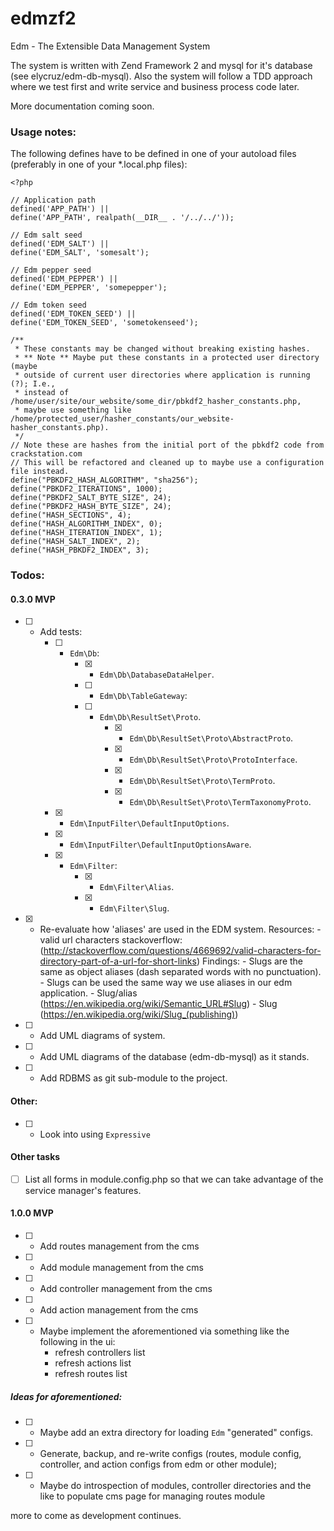 edmzf2
===========================================
Edm - The Extensible Data Management System

The system is written with Zend Framework 2 and mysql for it's database (see elycruz/edm-db-mysql).
Also the system will follow a TDD approach where we test first and write service and business process code later.

More documentation coming soon.

### Usage notes:

The following defines have to be defined in one of your autoload files
(preferably in one of your *.local.php files):

```
<?php

// Application path
defined('APP_PATH') ||
define('APP_PATH', realpath(__DIR__ . '/../../'));

// Edm salt seed
defined('EDM_SALT') ||
define('EDM_SALT', 'somesalt');

// Edm pepper seed
defined('EDM_PEPPER') ||
define('EDM_PEPPER', 'somepepper');

// Edm token seed
defined('EDM_TOKEN_SEED') ||
define('EDM_TOKEN_SEED', 'sometokenseed');

/**
 * These constants may be changed without breaking existing hashes.
 * ** Note ** Maybe put these constants in a protected user directory (maybe
 * outside of current user directories where application is running (?); I.e.,
 * instead of /home/user/site/our_website/some_dir/pbkdf2_hasher_constants.php,
 * maybe use something like /home/protected_user/hasher_constants/our_website-hasher_constants.php).
 */
// Note these are hashes from the initial port of the pbkdf2 code from crackstation.com
// This will be refactored and cleaned up to maybe use a configuration file instead.
define("PBKDF2_HASH_ALGORITHM", "sha256");
define("PBKDF2_ITERATIONS", 1000);
define("PBKDF2_SALT_BYTE_SIZE", 24);
define("PBKDF2_HASH_BYTE_SIZE", 24);
define("HASH_SECTIONS", 4);
define("HASH_ALGORITHM_INDEX", 0);
define("HASH_ITERATION_INDEX", 1);
define("HASH_SALT_INDEX", 2);
define("HASH_PBKDF2_INDEX", 3);

```


### Todos:

#### 0.3.0 MVP
- [ ] - Add tests:
    - [ ] - `Edm\Db`:
        - [X] - `Edm\Db\DatabaseDataHelper`.
        - [ ] - `Edm\Db\TableGateway`:
        - [ ] - `Edm\Db\ResultSet\Proto`.
            - [X] - `Edm\Db\ResultSet\Proto\AbstractProto`.
            - [X] - `Edm\Db\ResultSet\Proto\ProtoInterface`.
            - [X] - `Edm\Db\ResultSet\Proto\TermProto`.
            - [X] - `Edm\Db\ResultSet\Proto\TermTaxonomyProto`.
    - [X] - `Edm\InputFilter\DefaultInputOptions`.
    - [X] - `Edm\InputFilter\DefaultInputOptionsAware`.
    - [X] - `Edm\Filter`:
        - [X] - `Edm\Filter\Alias`.
        - [X] - `Edm\Filter\Slug`.
- [X] - Re-evaluate how 'aliases' are used in the EDM system.
    Resources:
        - valid url characters stackoverflow: (http://stackoverflow.com/questions/4669692/valid-characters-for-directory-part-of-a-url-for-short-links)
    Findings:
        - Slugs are the same as object aliases (dash separated words with no punctuation).
        - Slugs can be used the same way we use aliases in our edm application.
        - Slug/alias (https://en.wikipedia.org/wiki/Semantic_URL#Slug)
        - Slug (https://en.wikipedia.org/wiki/Slug_(publishing))
- [ ] - Add UML diagrams of system.
- [ ] - Add UML diagrams of the database (edm-db-mysql) as it stands.
- [ ] - Add RDBMS as git sub-module to the project.

#### Other:
 - [ ] - Look into using `Expressive`

#### Other tasks
 - [ ] List all forms in module.config.php so that we can take advantage of
    the service manager's features.

#### 1.0.0 MVP
- [ ] - Add routes management from the cms
- [ ] - Add module management from the cms
- [ ] - Add controller management from the cms
- [ ] - Add action management from the cms
- [ ] - Maybe implement the aforementioned via something like the following in
the ui:
    - refresh controllers list
    - refresh actions list
    - refresh routes list

##### Ideas for aforementioned:
- [ ] - Maybe add an extra directory for loading `Edm` "generated" configs.
- [ ] - Generate, backup, and re-write configs (routes, module config, controller, and action configs from edm or other module);
- [ ] - Maybe do introspection of modules, controller directories and the like to populate cms page for managing routes module

more to come as development continues.
